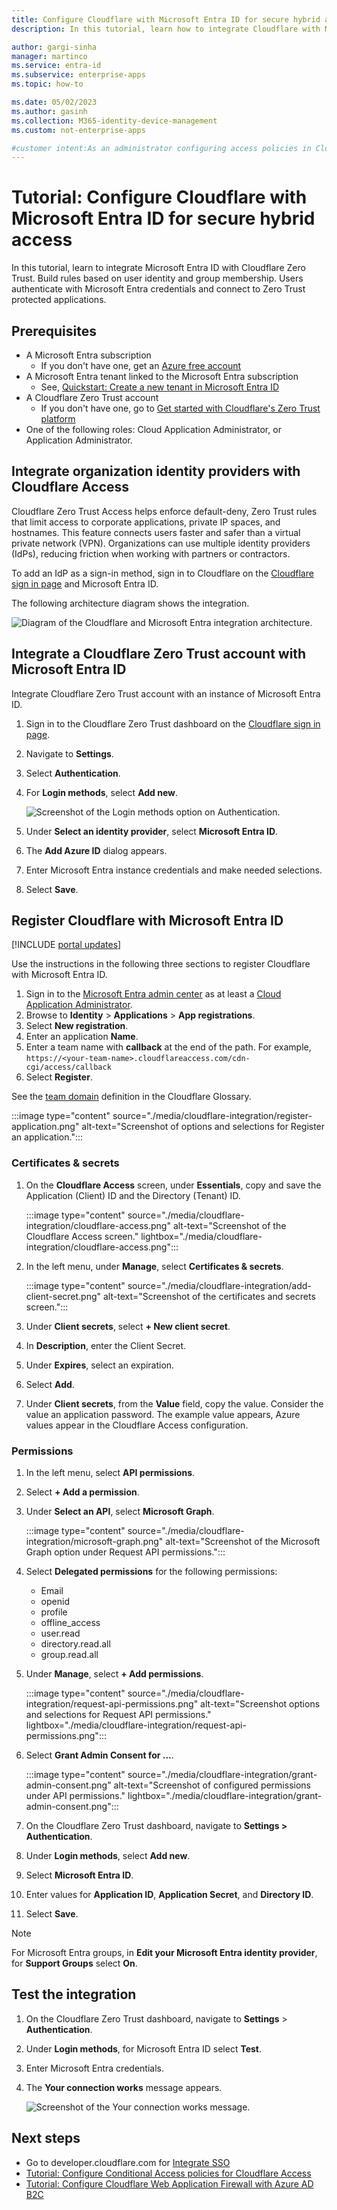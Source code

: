 ```yaml
---
title: Configure Cloudflare with Microsoft Entra ID for secure hybrid access
description: In this tutorial, learn how to integrate Cloudflare with Microsoft Entra ID for secure hybrid access 

author: gargi-sinha
manager: martinco
ms.service: entra-id
ms.subservice: enterprise-apps
ms.topic: how-to

ms.date: 05/02/2023
ms.author: gasinh
ms.collection: M365-identity-device-management
ms.custom: not-enterprise-apps

#customer intent:As an administrator configuring access policies in Cloudflare Access, I want to learn how to integrate Cloudflare with Microsoft Entra ID, so that I can enforce organizational policies and provide secure access to self-hosted, SaaS, or nonweb applications.
---
```


# Tutorial: Configure Cloudflare with Microsoft Entra ID for secure hybrid access

In this tutorial, learn to integrate Microsoft Entra ID with Cloudflare Zero Trust. Build rules based on user identity and group membership. Users authenticate with Microsoft Entra credentials and connect to Zero Trust protected applications.

## Prerequisites

* A Microsoft Entra subscription
  * If you don't have one, get an [Azure free account](https://azure.microsoft.com/free/)
* A Microsoft Entra tenant linked to the Microsoft Entra subscription
  * See, [Quickstart: Create a new tenant in Microsoft Entra ID](~/fundamentals/create-new-tenant.md)
* A Cloudflare Zero Trust account
  * If you don't have one, go to [Get started with Cloudflare's Zero Trust platform](https://dash.cloudflare.com/sign-up/teams)
* One of the following roles: Cloud Application Administrator, or Application Administrator.


## Integrate organization identity providers with Cloudflare Access

Cloudflare Zero Trust Access helps enforce default-deny, Zero Trust rules that limit access to corporate applications, private IP spaces, and hostnames. This feature connects users faster and safer than a virtual private network (VPN). Organizations can use multiple identity providers (IdPs), reducing friction when working with partners or contractors.

To add an IdP as a sign-in method, sign in to Cloudflare on the [Cloudflare sign in page](https://dash.teams.cloudflare.com/) and Microsoft Entra ID.

The following architecture diagram shows the integration.

   ![Diagram of the Cloudflare and Microsoft Entra integration architecture.](./media/cloudflare-integration/cloudflare-architecture-diagram.png)

<a name='integrate-a-cloudflare-zero-trust-account-with-azure-ad'></a>

## Integrate a Cloudflare Zero Trust account with Microsoft Entra ID

Integrate Cloudflare Zero Trust account with an instance of Microsoft Entra ID.

1. Sign in to the Cloudflare Zero Trust dashboard on the [Cloudflare sign in page](https://dash.teams.cloudflare.com/).
2. Navigate to **Settings**.
3. Select **Authentication**.
4. For **Login methods**, select **Add new**.

   ![Screenshot of the Login methods option on Authentication.](./media/cloudflare-integration/login-methods.png)

5. Under **Select an identity provider**, select **Microsoft Entra ID**.
6. The **Add Azure ID** dialog appears. 
7. Enter Microsoft Entra instance credentials and make needed selections.
8. Select **Save**.

<a name='register-cloudflare-with-azure-ad'></a>

## Register Cloudflare with Microsoft Entra ID

[!INCLUDE [portal updates](~/includes/portal-update.md)]

Use the instructions in the following three sections to register Cloudflare with Microsoft Entra ID.

1. Sign in to the [Microsoft Entra admin center](https://entra.microsoft.com) as at least a [Cloud Application Administrator](~/identity/role-based-access-control/permissions-reference.md#cloud-application-administrator). 
2. Browse to **Identity** > **Applications** > **App registrations**.
3. Select **New registration**.
4. Enter an application **Name**.
5. Enter a team name with **callback** at the end of the path. For example, `https://<your-team-name>.cloudflareaccess.com/cdn-cgi/access/callback`
6. Select **Register**.

See the [team domain](https://developers.cloudflare.com/cloudflare-one/glossary#team-domain) definition in the Cloudflare Glossary.

   :::image type="content" source="./media/cloudflare-integration/register-application.png" alt-text="Screenshot of options and selections for Register an application.":::

### Certificates & secrets

1. On the **Cloudflare Access** screen, under **Essentials**, copy and save the Application (Client) ID and the Directory (Tenant) ID.

   :::image type="content" source="./media/cloudflare-integration/cloudflare-access.png" alt-text="Screenshot of the Cloudflare Access screen." lightbox="./media/cloudflare-integration/cloudflare-access.png":::



2. In the left menu, under **Manage**, select **Certificates & secrets**.

   :::image type="content" source="./media/cloudflare-integration/add-client-secret.png" alt-text="Screenshot of the certificates and secrets screen.":::

3. Under **Client secrets**, select **+ New client secret**.
4. In **Description**, enter the Client Secret.
5. Under **Expires**, select an expiration.
6. Select **Add**.
7. Under **Client secrets**, from the **Value** field, copy the value. Consider the value an application password. The example value appears, Azure values appear in the Cloudflare Access configuration.

### Permissions

1. In the left menu, select **API permissions**.
2. Select **+ Add a permission**.
3. Under **Select an API**, select **Microsoft Graph**.

   :::image type="content" source="./media/cloudflare-integration/microsoft-graph.png" alt-text="Screenshot of the Microsoft Graph option under Request API permissions.":::

4. Select **Delegated permissions** for the following permissions:

   * Email
   * openid
   * profile
   * offline_access
   * user.read
   * directory.read.all
   * group.read.all


5. Under **Manage**, select **+ Add permissions**.

   :::image type="content" source="./media/cloudflare-integration/request-api-permissions.png" alt-text="Screenshot options and selections for Request API permissions." lightbox="./media/cloudflare-integration/request-api-permissions.png":::


6. Select **Grant Admin Consent for ...**.

   :::image type="content" source="./media/cloudflare-integration/grant-admin-consent.png" alt-text="Screenshot of configured permissions under API permissions." lightbox="./media/cloudflare-integration/grant-admin-consent.png":::



7. On the Cloudflare Zero Trust dashboard, navigate to **Settings > Authentication**.
8. Under **Login methods**, select **Add new**.
9. Select **Microsoft Entra ID**.
10. Enter values for **Application ID**, **Application Secret**, and **Directory ID**.
11. Select **Save**.

  >[!NOTE]
  >For Microsoft Entra groups, in **Edit your Microsoft Entra identity provider**, for **Support Groups** select **On**.

## Test the integration

1. On the Cloudflare Zero Trust dashboard, navigate to **Settings** > **Authentication**.
2. Under **Login methods**, for Microsoft Entra ID select **Test**.
3. Enter Microsoft Entra credentials.
4. The **Your connection works** message appears.

   ![Screenshot of the Your connection works message.](./media/cloudflare-integration/connection-success-screen.png)


## Next steps

- Go to developer.cloudflare.com for [Integrate SSO](https://developers.cloudflare.com/cloudflare-one/identity/idp-integration/)
- [Tutorial: Configure Conditional Access policies for Cloudflare Access](cloudflare-conditional-access-policies.md)
- [Tutorial: Configure Cloudflare Web Application Firewall with Azure AD B2C](/azure/active-directory-b2c/partner-cloudflare)
